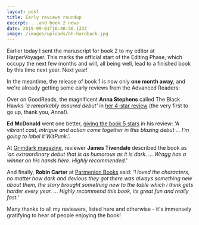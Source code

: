 ```yaml
---
layout: post
title: Early reviews roundup
excerpt: ...and book 2 news
date: 2019-09-01T16:48:56.133Z
image: /images/uploads/bh-hardback.jpg
---
```

Earlier today I sent the manuscript for book 2 to my editor at HarperVoyager. This marks the official start of the Editing Phase, which occupy the next few months and will, all being well, lead to a finished book by this time next year. Next year!

In the meantime, the release of book 1 is now only __one month away__, and we're already getting some early reviews from the Advanced Readers:

Over on GoodReads, the magnificent __Anna Stephens__ called The Black Hawks _'a remarkably assured debut'_ in [her 4-star review](https://www.goodreads.com/review/show/2862867305) (the very first to go up, thank you, Anna!).

__Ed McDonald__ went one better, [giving the book 5 stars](https://edmcdonaldwriting.com/2019/08/22/book-review-the-black-hawks-by-david-wragg/) in his review: _'A vibrant cast, intrigue and action come together in this blazing debut ... I’m going to label it WitPunk.'._

At [Grimdark magazine](https://www.grimdarkmagazine.com/review-the-black-hawks-by-david-wragg/), reviewer __James Tivendale__ described the book as _'an extraordinary debut that is as humorous as it is dark. ... Wragg has a winner on his hands here. Highly recommended.'_

And finally, __Robin Carter__ at [Parmenion Books](https://parmenionbooks.wordpress.com/2019/08/09/david-wragg-black-hawks-review/) said: _'I loved the characters, no matter how dark and devious they got there was always something new about them, the story brought something new to the table which i think gets harder every year. ... Highly recommend this book, its great fun and really fast.'_

Many thanks to all my reviewers, listed here and otherwise - it's immensely gratifying to hear of people enjoying the book!
